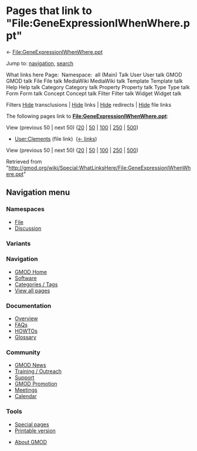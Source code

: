 <div id="mw-page-base" class="noprint">

</div>

<div id="mw-head-base" class="noprint">

</div>

<div id="content" class="mw-body" role="main">

<span id="top"></span>

<div id="mw-js-message" style="display:none;">

</div>



# <span dir="auto">Pages that link to "File:GeneExpressionIWhenWhere.ppt"</span>

<div id="bodyContent">

<div id="contentSub">

←
[File:GeneExpressionIWhenWhere.ppt](/wiki/File:GeneExpressionIWhenWhere.ppt "File:GeneExpressionIWhenWhere.ppt")

</div>

<div id="jump-to-nav" class="mw-jump">

Jump to: [navigation](#mw-navigation), [search](#p-search)

</div>

<div id="mw-content-text">

What links here Page:  Namespace:  all (Main) Talk User User talk GMOD
GMOD talk File File talk MediaWiki MediaWiki talk Template Template talk
Help Help talk Category Category talk Property Property talk Type Type
talk Form Form talk Concept Concept talk Filter Filter talk Widget
Widget talk

Filters
[Hide](/mediawiki/index.php?title=Special:WhatLinksHere/File:GeneExpressionIWhenWhere.ppt&hidetrans=1 "Special:WhatLinksHere/File:GeneExpressionIWhenWhere.ppt")
transclusions \|
[Hide](/mediawiki/index.php?title=Special:WhatLinksHere/File:GeneExpressionIWhenWhere.ppt&hidelinks=1 "Special:WhatLinksHere/File:GeneExpressionIWhenWhere.ppt")
links \|
[Hide](/mediawiki/index.php?title=Special:WhatLinksHere/File:GeneExpressionIWhenWhere.ppt&hideredirs=1 "Special:WhatLinksHere/File:GeneExpressionIWhenWhere.ppt")
redirects \|
[Hide](/mediawiki/index.php?title=Special:WhatLinksHere/File:GeneExpressionIWhenWhere.ppt&hideimages=1 "Special:WhatLinksHere/File:GeneExpressionIWhenWhere.ppt")
file links

The following pages link to
**[File:GeneExpressionIWhenWhere.ppt](/wiki/File:GeneExpressionIWhenWhere.ppt "File:GeneExpressionIWhenWhere.ppt")**:

View (previous 50 \| next 50)
([20](/mediawiki/index.php?title=Special:WhatLinksHere/File:GeneExpressionIWhenWhere.ppt&limit=20 "Special:WhatLinksHere/File:GeneExpressionIWhenWhere.ppt")
\|
[50](/mediawiki/index.php?title=Special:WhatLinksHere/File:GeneExpressionIWhenWhere.ppt&limit=50 "Special:WhatLinksHere/File:GeneExpressionIWhenWhere.ppt")
\|
[100](/mediawiki/index.php?title=Special:WhatLinksHere/File:GeneExpressionIWhenWhere.ppt&limit=100 "Special:WhatLinksHere/File:GeneExpressionIWhenWhere.ppt")
\|
[250](/mediawiki/index.php?title=Special:WhatLinksHere/File:GeneExpressionIWhenWhere.ppt&limit=250 "Special:WhatLinksHere/File:GeneExpressionIWhenWhere.ppt")
\|
[500](/mediawiki/index.php?title=Special:WhatLinksHere/File:GeneExpressionIWhenWhere.ppt&limit=500 "Special:WhatLinksHere/File:GeneExpressionIWhenWhere.ppt"))

- [User:Clements](/wiki/User:Clements "User:Clements") (file link) ‎
  <span class="mw-whatlinkshere-tools">([←
  links](/mediawiki/index.php?title=Special:WhatLinksHere&target=User%3AClements "Special:WhatLinksHere"))</span>

View (previous 50 \| next 50)
([20](/mediawiki/index.php?title=Special:WhatLinksHere/File:GeneExpressionIWhenWhere.ppt&limit=20 "Special:WhatLinksHere/File:GeneExpressionIWhenWhere.ppt")
\|
[50](/mediawiki/index.php?title=Special:WhatLinksHere/File:GeneExpressionIWhenWhere.ppt&limit=50 "Special:WhatLinksHere/File:GeneExpressionIWhenWhere.ppt")
\|
[100](/mediawiki/index.php?title=Special:WhatLinksHere/File:GeneExpressionIWhenWhere.ppt&limit=100 "Special:WhatLinksHere/File:GeneExpressionIWhenWhere.ppt")
\|
[250](/mediawiki/index.php?title=Special:WhatLinksHere/File:GeneExpressionIWhenWhere.ppt&limit=250 "Special:WhatLinksHere/File:GeneExpressionIWhenWhere.ppt")
\|
[500](/mediawiki/index.php?title=Special:WhatLinksHere/File:GeneExpressionIWhenWhere.ppt&limit=500 "Special:WhatLinksHere/File:GeneExpressionIWhenWhere.ppt"))

</div>

<div class="printfooter">

Retrieved from
"<http://gmod.org/wiki/Special:WhatLinksHere/File:GeneExpressionIWhenWhere.ppt>"

</div>

<div id="catlinks" class="catlinks catlinks-allhidden">

</div>

<div class="visualClear">

</div>

</div>

</div>

<div id="mw-navigation">

## Navigation menu

<div id="mw-head">



<div id="left-navigation">

<div id="p-namespaces" class="vectorTabs" role="navigation"
aria-labelledby="p-namespaces-label">

### Namespaces

- <span id="ca-nstab-image"><a href="/wiki/File:GeneExpressionIWhenWhere.ppt" accesskey="c"
  title="View the file page [c]">File</a></span>
- <span id="ca-talk"><a
  href="/mediawiki/index.php?title=File_talk:GeneExpressionIWhenWhere.ppt&amp;action=edit&amp;redlink=1"
  accesskey="t"
  title="Discussion about the content page [t]">Discussion</a></span>

</div>

<div id="p-variants" class="vectorMenu emptyPortlet" role="navigation"
aria-labelledby="p-variants-label">

### 

### Variants[](#)

<div class="menu">

</div>

</div>

</div>

<div id="right-navigation">





</div>



</div>

</div>

</div>

<div id="mw-panel">

<div id="p-logo" role="banner">

<a href="/wiki/Main_Page"
style="background-image: url(http://gmod.org/images/GMOD-cogs.png);"
title="Visit the main page"></a>

</div>

<div id="p-Navigation" class="portal" role="navigation"
aria-labelledby="p-Navigation-label">

### Navigation

<div class="body">

- <span id="n-GMOD-Home">[GMOD Home](/wiki/Main_Page)</span>
- <span id="n-Software">[Software](/wiki/GMOD_Components)</span>
- <span id="n-Categories-.2F-Tags">[Categories /
  Tags](/wiki/Categories)</span>
- <span id="n-View-all-pages">[View all
  pages](/wiki/Special:AllPages)</span>

</div>

</div>

<div id="p-Documentation" class="portal" role="navigation"
aria-labelledby="p-Documentation-label">

### Documentation

<div class="body">

- <span id="n-Overview">[Overview](/wiki/Overview)</span>
- <span id="n-FAQs">[FAQs](/wiki/Category:FAQ)</span>
- <span id="n-HOWTOs">[HOWTOs](/wiki/Category:HOWTO)</span>
- <span id="n-Glossary">[Glossary](/wiki/Glossary)</span>

</div>

</div>

<div id="p-Community" class="portal" role="navigation"
aria-labelledby="p-Community-label">

### Community

<div class="body">

- <span id="n-GMOD-News">[GMOD News](/wiki/GMOD_News)</span>
- <span id="n-Training-.2F-Outreach">[Training /
  Outreach](/wiki/Training_and_Outreach)</span>
- <span id="n-Support">[Support](/wiki/Support)</span>
- <span id="n-GMOD-Promotion">[GMOD
  Promotion](/wiki/GMOD_Promotion)</span>
- <span id="n-Meetings">[Meetings](/wiki/Meetings)</span>
- <span id="n-Calendar">[Calendar](/wiki/Calendar)</span>

</div>

</div>

<div id="p-tb" class="portal" role="navigation"
aria-labelledby="p-tb-label">

### Tools

<div class="body">

- <span id="t-specialpages"><a href="/wiki/Special:SpecialPages" accesskey="q"
  title="A list of all special pages [q]">Special pages</a></span>
- <span id="t-print"><a
  href="/mediawiki/index.php?title=Special:WhatLinksHere/File:GeneExpressionIWhenWhere.ppt&amp;printable=yes"
  rel="alternate" accesskey="p"
  title="Printable version of this page [p]">Printable version</a></span>

</div>

</div>

</div>

</div>

<div id="footer" role="contentinfo">

- <span id="footer-places-about">[About
  GMOD](/wiki/GMOD:About "GMOD:About")</span>

<!-- -->






</div>
